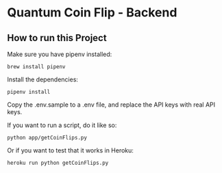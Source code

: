 # Quantum Coin Flip - Backend

## How to run this Project

Make sure you have pipenv installed:

`brew install pipenv`

Install the dependencies:

`pipenv install`

Copy the .env.sample to a .env file, and replace the API keys with real API keys.

If you want to run a script, do it like so:

`python app/getCoinFlips.py`

Or if you want to test that it works in Heroku:

`heroku run python getCoinFlips.py`
